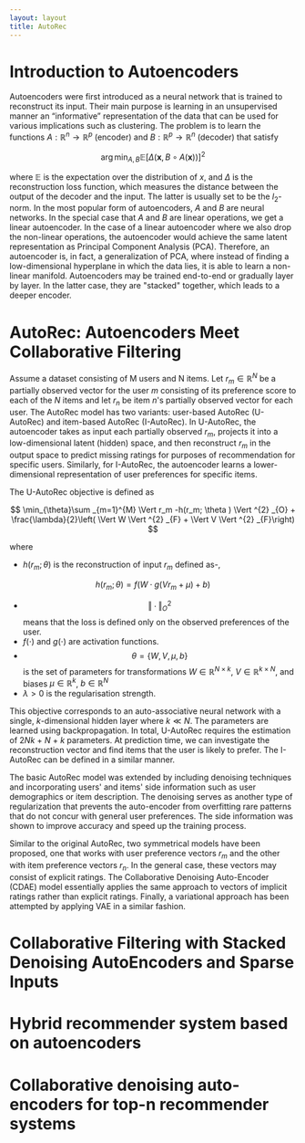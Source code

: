 ```yaml
---
layout: layout
title: AutoRec
---
```


# Introduction to Autoencoders

Autoencoders were first introduced as a neural network that is trained to reconstruct its input. Their main purpose is learning in an unsupervised manner an “informative” representation of the data that can be used for various implications such as clustering. The problem is to learn the functions $A : \mathbb{R}^n \to \mathbb{R}^p$ (encoder) and $B : \mathbb{R}^p \to \mathbb{R}^n$ (decoder) that satisfy

$$
\arg\min_{A,B} \mathbb{E}[\Delta \left(\mathbf{x}, B \circ A(\mathbf{x}) \right)]^2 \tag{1}
$$

where $\mathbb{E}$ is the expectation over the distribution of $x$, and $\Delta$ is the reconstruction loss function, which measures the distance between the output of the decoder and the input. The latter is usually set to be the $l_2$-norm. In the most popular form of autoencoders, $A$ and $B$ are neural networks. In the special case that $A$ and $B$ are linear operations, we get a linear autoencoder. In the case of a linear autoencoder where we also drop the non-linear operations, the autoencoder would achieve the same latent representation as Principal Component Analysis (PCA). Therefore, an autoencoder is, in fact, a generalization of PCA, where instead of finding a low-dimensional hyperplane in which the data lies, it is able to learn a non-linear manifold. Autoencoders may be trained end-to-end or gradually layer by layer. In the latter case, they are "stacked" together, which leads to a deeper encoder.

# AutoRec: Autoencoders Meet Collaborative Filtering

Assume a dataset consisting of M users and N items. Let $r_m \in \mathbb{R}^N$ be a partially observed vector for the user $m$ consisting of its preference score to each of the $N$ items and let $r_n$ be item $n$'s partially observed vector for each user. The AutoRec model has two variants: user-based AutoRec (U-AutoRec) and item-based AutoRec (I-AutoRec). In U-AutoRec, the autoencoder takes as input each partially observed $r_m$, projects it into a low-dimensional latent (hidden) space, and then reconstruct $r_m$ in the output space to predict missing ratings for purposes of recommendation for specific users. Similarly, for I-AutoRec, the autoencoder learns a lower-dimensional representation of user preferences for specific items.

The U-AutoRec objective is defined as

$$
\min_{\theta}\sum _{m=1}^{M} \Vert r_m -h(r_m; \theta ) \Vert ^{2} _{O} + \frac{\lambda}{2}\left( \Vert W \Vert ^{2} _{F} + \Vert V \Vert ^{2} _{F}\right)
$$

where 

- $h(r_m; \theta)$ is the reconstruction of input $r_m$ defined as-,

$$
h(r_m; \theta) = f(W \cdot g(Vr_m + \mu) + b)
$$

- $$\Vert \cdot \Vert^2_{O}$$ means that the loss is defined only on the observed preferences of the user.
- $f(\cdot)$ and $g(\cdot)$ are activation functions.
- $$\theta = \{W, V, \mu, b\}$$ is the set of parameters for transformations $W \in \mathbb{R}^{N \times k}$, $V \in \mathbb{R}^{k \times N}$, and biases $\mu \in \mathbb{R}^{k}$, $b \in \mathbb{R}^{N}$
- $\lambda > 0$ is the regularisation strength. 

This objective corresponds to an auto-associative neural network with a single, $k$-dimensional hidden layer where $k \ll N$. The parameters are learned using backpropagation. In total, U-AutoRec requires the estimation of $2Nk\ +\ N\ +\ k$ parameters. At prediction time, we can investigate the reconstruction vector and find items that the user is likely to prefer. The I-AutoRec can be defined in a similar manner. 

The basic AutoRec model was extended by including denoising techniques and incorporating users' and items' side information such as user demographics or item description. The denoising serves as another type of regularization that prevents the auto-encoder from overfitting rare patterns that do not concur with general user preferences. The side information was shown to improve accuracy and speed up the training process.

Similar to the original AutoRec, two symmetrical models have been proposed, one that works with user preference vectors $r_m$ and the other with item preference vectors $r_n$. In the general case, these vectors may consist of explicit ratings. The Collaborative Denoising Auto-Encoder (CDAE) model essentially applies the same approach to vectors of implicit ratings rather than explicit ratings. Finally, a variational approach has been attempted by applying VAE in a similar fashion.

# Collaborative Filtering with Stacked Denoising AutoEncoders and Sparse Inputs

# Hybrid recommender system based on autoencoders

# Collaborative denoising auto-encoders for top-n recommender systems


